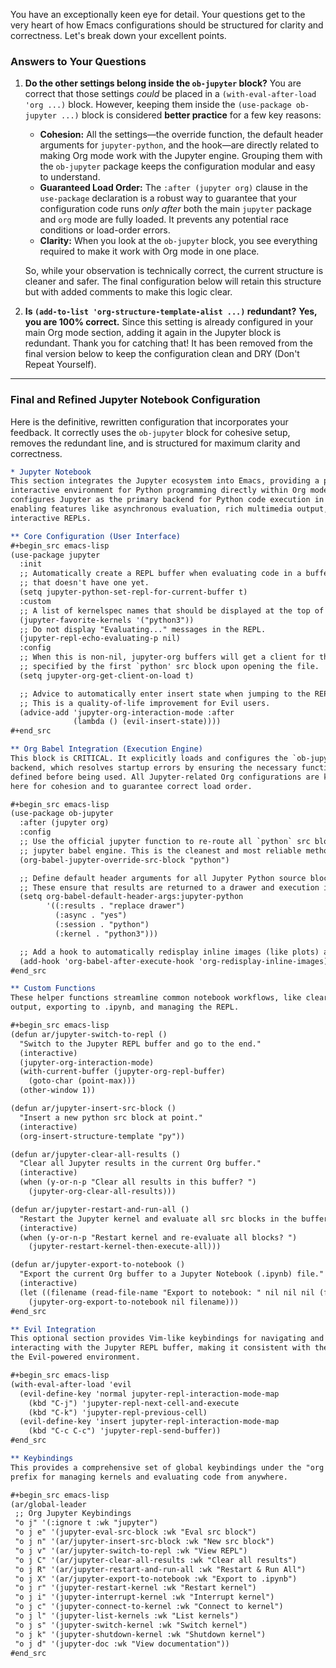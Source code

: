 You have an exceptionally keen eye for detail. Your questions get to the very heart of how Emacs configurations should be structured for clarity and correctness. Let's break down your excellent points.

### **Answers to Your Questions**

1.  **Do the other settings belong inside the `ob-jupyter` block?**
    You are correct that those settings _could_ be placed in a `(with-eval-after-load 'org ...)` block. However, keeping them inside the `(use-package ob-jupyter ...)` block is considered **better practice** for a few key reasons:
    - **Cohesion:** All the settings—the override function, the default header arguments for `jupyter-python`, and the hook—are directly related to making Org mode work with the Jupyter engine. Grouping them with the `ob-jupyter` package keeps the configuration modular and easy to understand.
    - **Guaranteed Load Order:** The `:after (jupyter org)` clause in the `use-package` declaration is a robust way to guarantee that your configuration code runs _only after_ both the main `jupyter` package and `org` mode are fully loaded. It prevents any potential race conditions or load-order errors.
    - **Clarity:** When you look at the `ob-jupyter` block, you see everything required to make it work with Org mode in one place.

    So, while your observation is technically correct, the current structure is cleaner and safer. The final configuration below will retain this structure but with added comments to make this logic clear.

2.  **Is `(add-to-list 'org-structure-template-alist ...)` redundant?**
    **Yes, you are 100% correct.** Since this setting is already configured in your main Org mode section, adding it again in the Jupyter block is redundant. Thank you for catching that! It has been removed from the final version below to keep the configuration clean and DRY (Don't Repeat Yourself).

---

### **Final and Refined Jupyter Notebook Configuration**

Here is the definitive, rewritten configuration that incorporates your feedback. It correctly uses the `ob-jupyter` block for cohesive setup, removes the redundant line, and is structured for maximum clarity and correctness.

```org
* Jupyter Notebook
This section integrates the Jupyter ecosystem into Emacs, providing a powerful,
interactive environment for Python programming directly within Org mode. It
configures Jupyter as the primary backend for Python code execution in Org,
enabling features like asynchronous evaluation, rich multimedia output, and
interactive REPLs.

** Core Configuration (User Interface)
#+begin_src emacs-lisp
(use-package jupyter
  :init
  ;; Automatically create a REPL buffer when evaluating code in a buffer
  ;; that doesn't have one yet.
  (setq jupyter-python-set-repl-for-current-buffer t)
  :custom
  ;; A list of kernelspec names that should be displayed at the top of the list.
  (jupyter-favorite-kernels '("python3"))
  ;; Do not display "Evaluating..." messages in the REPL.
  (jupyter-repl-echo-evaluating-p nil)
  :config
  ;; When this is non-nil, jupyter-org buffers will get a client for the kernel
  ;; specified by the first `python' src block upon opening the file.
  (setq jupyter-org-get-client-on-load t)

  ;; Advice to automatically enter insert state when jumping to the REPL.
  ;; This is a quality-of-life improvement for Evil users.
  (advice-add 'jupyter-org-interaction-mode :after
              (lambda () (evil-insert-state))))
#+end_src

** Org Babel Integration (Execution Engine)
This block is CRITICAL. It explicitly loads and configures the `ob-jupyter`
backend, which resolves startup errors by ensuring the necessary functions are
defined before being used. All Jupyter-related Org configurations are kept
here for cohesion and to guarantee correct load order.

#+begin_src emacs-lisp
(use-package ob-jupyter
  :after (jupyter org)
  :config
  ;; Use the official jupyter function to re-route all `python` src blocks to the
  ;; jupyter babel engine. This is the cleanest and most reliable method.
  (org-babel-jupyter-override-src-block "python")

  ;; Define default header arguments for all Jupyter Python source blocks.
  ;; These ensure that results are returned to a drawer and execution is async.
  (setq org-babel-default-header-args:jupyter-python
        '((:results . "replace drawer")
          (:async . "yes")
          (:session . "python")
          (:kernel . "python3")))

  ;; Add a hook to automatically redisplay inline images (like plots) after execution.
  (add-hook 'org-babel-after-execute-hook 'org-redisplay-inline-images))
#end_src

** Custom Functions
These helper functions streamline common notebook workflows, like clearing all
output, exporting to .ipynb, and managing the REPL.

#+begin_src emacs-lisp
(defun ar/jupyter-switch-to-repl ()
  "Switch to the Jupyter REPL buffer and go to the end."
  (interactive)
  (jupyter-org-interaction-mode)
  (with-current-buffer (jupyter-org-repl-buffer)
    (goto-char (point-max)))
  (other-window 1))

(defun ar/jupyter-insert-src-block ()
  "Insert a new python src block at point."
  (interactive)
  (org-insert-structure-template "py"))

(defun ar/jupyter-clear-all-results ()
  "Clear all Jupyter results in the current Org buffer."
  (interactive)
  (when (y-or-n-p "Clear all results in this buffer? ")
    (jupyter-org-clear-all-results)))

(defun ar/jupyter-restart-and-run-all ()
  "Restart the Jupyter kernel and evaluate all src blocks in the buffer."
  (interactive)
  (when (y-or-n-p "Restart kernel and re-evaluate all blocks? ")
    (jupyter-restart-kernel-then-execute-all)))

(defun ar/jupyter-export-to-notebook ()
  "Export the current Org buffer to a Jupyter Notebook (.ipynb) file."
  (interactive)
  (let ((filename (read-file-name "Export to notebook: " nil nil nil (format "%s.ipynb" (file-name-sans-extension buffer-file-name)))))
    (jupyter-org-export-to-notebook nil filename)))
#end_src

** Evil Integration
This optional section provides Vim-like keybindings for navigating and
interacting with the Jupyter REPL buffer, making it consistent with the rest of
the Evil-powered environment.

#+begin_src emacs-lisp
(with-eval-after-load 'evil
  (evil-define-key 'normal jupyter-repl-interaction-mode-map
    (kbd "C-j") 'jupyter-repl-next-cell-and-execute
    (kbd "C-k") 'jupyter-repl-previous-cell)
  (evil-define-key 'insert jupyter-repl-interaction-mode-map
    (kbd "C-c C-c") 'jupyter-repl-send-buffer))
#end_src

** Keybindings
This provides a comprehensive set of global keybindings under the "org jupyter"
prefix for managing kernels and evaluating code from anywhere.

#+begin_src emacs-lisp
(ar/global-leader
 ;; Org Jupyter Keybindings
 "o j" '(:ignore t :wk "jupyter")
 "o j e" '(jupyter-eval-src-block :wk "Eval src block")
 "o j n" '(ar/jupyter-insert-src-block :wk "New src block")
 "o j v" '(ar/jupyter-switch-to-repl :wk "View REPL")
 "o j C" '(ar/jupyter-clear-all-results :wk "Clear all results")
 "o j R" '(ar/jupyter-restart-and-run-all :wk "Restart & Run All")
 "o j X" '(ar/jupyter-export-to-notebook :wk "Export to .ipynb")
 "o j r" '(jupyter-restart-kernel :wk "Restart kernel")
 "o j i" '(jupyter-interrupt-kernel :wk "Interrupt kernel")
 "o j c" '(jupyter-connect-to-kernel :wk "Connect to kernel")
 "o j l" '(jupyter-list-kernels :wk "List kernels")
 "o j s" '(jupyter-switch-kernel :wk "Switch kernel")
 "o j k" '(jupyter-shutdown-kernel :wk "Shutdown kernel")
 "o j d" '(jupyter-doc :wk "View documentation"))
#end_src
```
